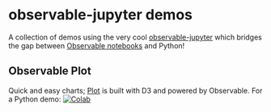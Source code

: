 
# observable-jupyter demos

A collection of demos using the very cool [observable-jupyter](https://github.com/thomasballinger/observable-jupyter)
which bridges the gap between [Observable notebooks](http://observablehq.com) and Python!

## Observable Plot

Quick and easy charts; 
[Plot](https://observablehq.com/@observablehq/plot) is built with D3 and powered by Observable.
For a Python demo: [![Colab](https://colab.research.google.com/assets/colab-badge.svg)](https://colab.research.google.com/github/pbogden/observable-jupyter-demos/blob/master/notebooks/observable_plot.ipynb)


